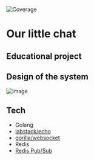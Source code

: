 ![Coverage][coverage_badge]

# Our little chat
## Educational project

## Design of the system

![image](https://github.com/vr009/our-little-chat/assets/55545103/f760213a-3b33-42da-a724-c6923ab3e43b)

## Tech

- Golang
- [labstack/echo](https://github.com/labstack/echo)
- [gorilla/websocket](https://github.com/gorilla/websocket)
- Redis
- [Redis Pub/Sub](https://redis.io/docs/interact/pubsub/)
<!-- Coverage Comment:Begin -->
[coverage_badge]: https://img.shields.io/badge/Coverage-54%25-yellow.svg?style=flat
<!-- Coverage Comment:End -->
